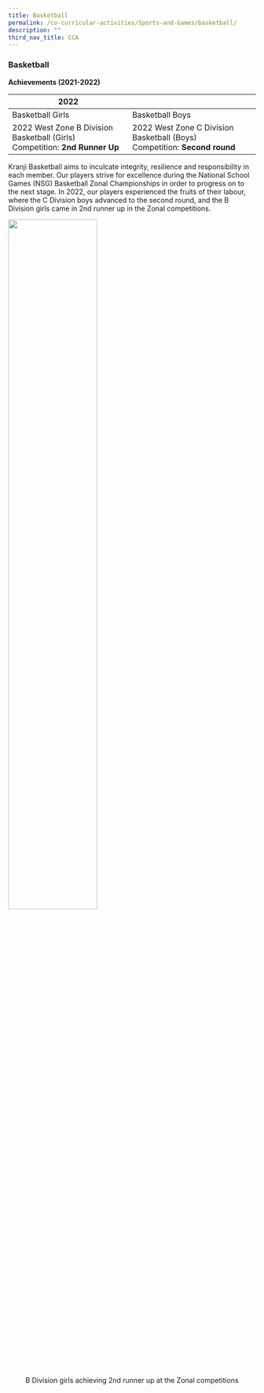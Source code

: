 ```yaml
---
title: Basketball
permalink: /co-curricular-activities/Sports-and-Games/basketball/
description: ""
third_nav_title: CCA
---
```

### Basketball

**Achievements (2021-2022)**



| 2022 |  | |
| -------- | -------- | -------- |
| Basketball Girls    | Basketball Boys     |
| 2022 West Zone B Division Basketball (Girls) Competition: **2nd Runner Up** | 2022 West Zone C Division Basketball (Boys) Competition: **Second round** |


Kranji Basketball aims to inculcate integrity, resilience and responsibility in each member. Our players strive for excellence during the National School Games (NSG) Basketball Zonal Championships in order to progress on to the next stage. In 2022, our players experienced the fruits of their labour, where the C Division boys advanced to the second round, and the B Division girls came in 2nd runner up in the Zonal competitions.

<img src="/images/bb.gif" 
     style="width:60%">
<center>B Division girls achieving 2nd runner up at the Zonal competitions</center>